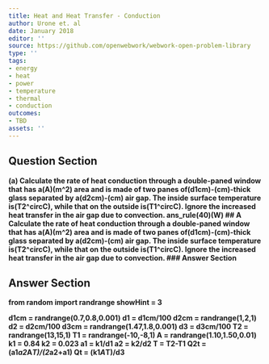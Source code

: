 ```yaml
---
title: Heat and Heat Transfer - Conduction
author: Urone et. al
date: January 2018
editor: ''
source: https://github.com/openwebwork/webwork-open-problem-library
type: ''
tags:
- energy
- heat
- power
- temperature
- thermal
- conduction
outcomes:
- TBD
assets: ''
---
```


## Question Section 

<b>
(a) Calculate the rate of heat conduction through a double-paned window that has a(A)(m^2) area and is made of two panes of(d1cm)-(cm)-thick glass separated by a(d2cm)-(cm) air gap. The inside surface temperature is(T2^circC), while that on the outside is(T1^circC). Ignore the increased heat transfer in the air gap due to convection.
ans_rule(40)(W)
## A
Calculate the rate of heat conduction through a double-paned window that has a(A)(m^2) area and is made of two panes of(d1cm)-(cm)-thick glass separated by a(d2cm)-(cm) air gap. The inside surface temperature is(T2^circC), while that on the outside is(T1^circC). Ignore the increased heat transfer in the air gap due to convection.
### Answer Section


## Answer Section

from random import randrange
showHint = 3

d1cm = randrange(0.7,0.8,0.001)
d1 = d1cm/100
d2cm = randrange(1,2,1)
d2 = d2cm/100
d3cm = randrange(1.47,1.8,0.001)
d3 = d3cm/100
T2 = randrange(13,15,1)
T1 = randrange(-10,-8,1)
A = randrange(1.10,1.50,0.01)
k1 = 0.84
k2 = 0.023
a1 = k1/d1
a2 = k2/d2
T = T2-T1
Q2t = (a1*a2*A*T)/(2*a2+a1)
Qt = (k1*A*T)/d3